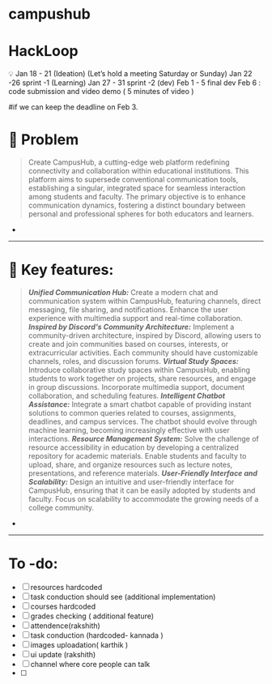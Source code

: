 # campushub
# HackLoop

<aside>
💡 Jan 18 - 21 (Ideation) (Let’s hold a meeting Saturday or Sunday)
Jan 22 -26 sprint -1 (Learning)
Jan 27 - 31 sprint -2 (dev)
Feb 1 - 5 final dev 
Feb 6 : code submission and video demo ( 5 minutes of video )

#if we can keep the deadline  on  Feb 3.

</aside>

# 👀 Problem

> Create CampusHub, a cutting-edge web platform redefining connectivity and collaboration within educational institutions. This platform aims to supersede conventional communication tools, establishing a singular, integrated space for seamless interaction among students and faculty. The primary objective is to enhance communication dynamics, fostering a distinct boundary between personal and professional spheres for both educators and learners.
> 
- 

---

# 💭 Key features:

> 
> 
> 
> ***Unified Communication Hub:***
> Create a modern chat and communication system within CampusHub, featuring channels,
> direct messaging, file sharing, and notifications. Enhance the user experience with
> multimedia support and real-time collaboration.
> ***Inspired by Discord's Community Architecture:***
> Implement a community-driven architecture, inspired by Discord, allowing users to create
> and join communities based on courses, interests, or extracurricular activities. Each
> community should have customizable channels, roles, and discussion forums.
> ***Virtual Study Spaces:***
> Introduce collaborative study spaces within CampusHub, enabling students to work together
> on projects, share resources, and engage in group discussions. Incorporate multimedia
> support, document collaboration, and scheduling features.
> ***Intelligent Chatbot Assistance:***
> Integrate a smart chatbot capable of providing instant solutions to common queries related to
> courses, assignments, deadlines, and campus services. The chatbot should evolve through
> machine learning, becoming increasingly effective with user interactions.
> ***Resource Management System:***
> Solve the challenge of resource accessibility in education by developing a centralized
> repository for academic materials. Enable students and faculty to upload, share, and
> organize resources such as lecture notes, presentations, and reference materials.
> ***User-Friendly Interface and Scalability:***
> Design an intuitive and user-friendly interface for CampusHub, ensuring that it can be easily
> adopted by students and faculty. Focus on scalability to accommodate the growing needs of
> a college community.
> 
- 

---




# To -do:


- [ ]  resources hardcoded
- [ ]  task conduction should see (additional implementation)
- [ ]  courses hardcoded
- [ ]  grades checking ( additional feature)
- [ ]  attendence(rakshith)
- [ ]  task conduction (hardcoded- kannada )
- [ ]  images uploadation( karthik )
- [ ]  ui update (rakshith)
- [ ]  channel where core people can talk
- [ ]  



